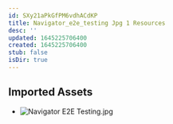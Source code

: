 ```yaml
---
id: SXy21aPkGfPM6vdhACdKP
title: Navigator_e2e_testing Jpg 1 Resources
desc: ''
updated: 1645225706400
created: 1645225706400
stub: false
isDir: true
---
```

## Imported Assets
- ![Navigator E2E Testing.jpg](/assets/navigator-e2e-testing.jpg)
